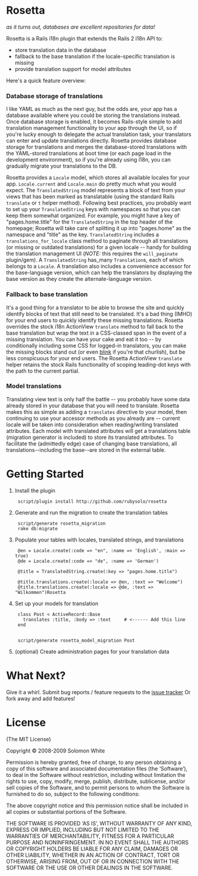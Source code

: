Rosetta
=======

*as it turns out, databases are excellent repositories for data!*

Rosetta is a Rails i18n plugin that extends the Rails 2 i18n API to:

* store translation data in the database
* fallback to the base translation if the locale-specific translation is missing
* provide translation support for model attributes

Here's a quick feature overview:

### Database storage of translations

I like YAML as much as the next guy, but the odds are, your app has a database available where you could be storing the translations instead.  Once database storage is enabled, it becomes Rails-style simple to add translation management functionality to your app through the UI, so if you're lucky enough to delegate the actual translation task, your translators can enter and update translations directly.  Rosetta provides database storage for translations and merges the database-stored translations with the YAML-stored translations at boot time (or each page load in the development environment), so if you're already using i18n, you can gradually migrate your translations to the DB.

Rosetta provides a `Locale` model, which stores all available locales for your app.  `Locale.current` and `Locale.main` do pretty much what you would expect.  The `TranslatedString` model represents a block of text from your views that has been marked as translatable (using the standard Rails `translate` or `t` helper method).  Following best practices, you probably want to set up your `TranslatedString` keys with namespaces so that you can keep them somewhat organized.  For example, you might have a key of "pages.home.title" for the `TranslatedString` in the top header of the homepage; Rosetta will take care of splitting it up into "pages.home" as the namespace and "title" as the key.  `TranslatedString` includes a `translations_for_locale` class method to paginate through all translations (or missing or outdated translations) for a given locale -- handy for building the translation management UI (*NOTE:* this requires the `will_paginate` plugin/gem).  A `TranslatedString` has_many `Translation`s, each of which belongs to a `Locale`.  A translation also includes a convenience accessor for the base-language version, which can help the translators by displaying the base version as they create the alternate-language version.

### Fallback to base translation

It's a good thing for a translator to be able to browse the site and quickly identify blocks of text that still need to be translated.  It's a bad thing (IMHO) for your end users to quickly identify these missing translations.  Rosetta overrides the stock i18n ActionView `translate` method to fall back to the base translation but wrap the text in a CSS-classed span in the event of a missing translation.  You can have your cake and eat it too -- by conditionally including some CSS for logged-in translators, you can make the missing blocks stand out (or even [blink](http://www.domedia.org/oveklykken/css-blinking-text.php) if you're that churlish), but be less conspicuous for your end users.  The Rosetta ActionView `translate` helper retains the stock Rails functionality of scoping leading-dot keys with the path to the current partial.

### Model translations

Translating view text is only half the battle -- you probably have some data already stored in your database that you will need to translate.  Rosetta makes this as simple as adding a `translates` directive to your model, then continuing to use your accessor methods as you already are -- current locale will be taken into consideration when reading/writing translated attributes.  Each model with translated attributes will get a translations table (migration generator is included) to store its translated attributes.  To facilitate the (admittedly edge) case of changing base translations, all translations--including the base--are stored in the external table.

Getting Started
===============

1. Install the plugin

        script/plugin install http://github.com/rubysolo/rosetta

2. Generate and run the migration to create the translation tables

        script/generate rosetta_migration
        rake db:migrate

3. Populate your tables with locales, translated strings, and translations

        @en = Locale.create(:code => "en", :name => 'English', :main => true)
        @de = Locale.create(:code => "de", :name => 'German')

        @title = TranslatedString.create(:key => "pages.home.title")

        @title.translations.create(:locale => @en, :text => "Welcome")
        @title.translations.create(:locale => @de, :text => "Wilkommen")Rosetta

4. Set up your models for translation

        class Post < ActiveRecord::Base
          translates :title, :body => :text     # <------ Add this line
        end


        script/generate rosetta_model_migration Post

5. (optional) Create administration pages for your translation data

What Next?
==========

Give it a whirl.  Submit bug reports / feature requests to the [issue tracker](http://github.com/rubysolo/rosetta/issues)  Or fork away and add features!

License
=======

(The MIT License)

Copyright © 2008-2009 Solomon White

Permission is hereby granted, free of charge, to any person obtaining a copy of this software and associated documentation files (the ‘Software’), to deal in the Software without restriction, including without limitation the rights to use, copy, modify, merge, publish, distribute, sublicense, and/or sell copies of the Software, and to permit persons to whom the Software is furnished to do so, subject to the following conditions:

The above copyright notice and this permission notice shall be included in all copies or substantial portions of the Software.

THE SOFTWARE IS PROVIDED ‘AS IS’, WITHOUT WARRANTY OF ANY KIND, EXPRESS OR IMPLIED, INCLUDING BUT NOT LIMITED TO THE WARRANTIES OF MERCHANTABILITY, FITNESS FOR A PARTICULAR PURPOSE AND NONINFRINGEMENT. IN NO EVENT SHALL THE AUTHORS OR COPYRIGHT HOLDERS BE LIABLE FOR ANY CLAIM, DAMAGES OR OTHER LIABILITY, WHETHER IN AN ACTION OF CONTRACT, TORT OR OTHERWISE, ARISING FROM, OUT OF OR IN CONNECTION WITH THE SOFTWARE OR THE USE OR OTHER DEALINGS IN THE SOFTWARE.
